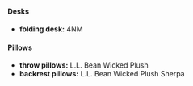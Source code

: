 #### Desks

- **folding desk:** 4NM

#### Pillows

- **throw pillows:** L.L. Bean Wicked Plush
- **backrest pillows:** L.L. Bean Wicked Plush Sherpa